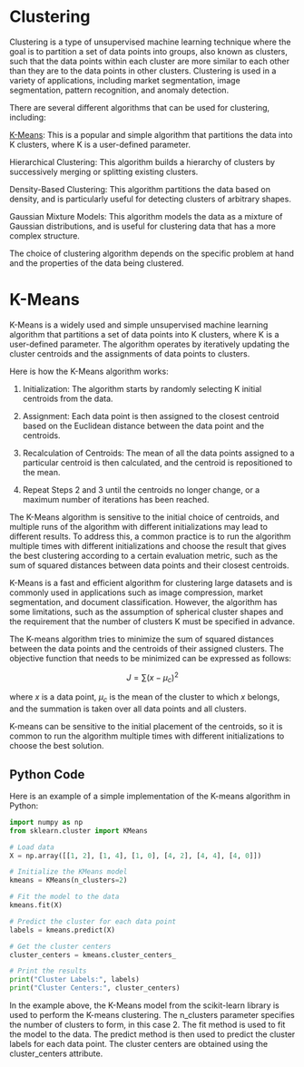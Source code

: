 # Clustering
Clustering is a type of unsupervised machine learning technique where the goal is to partition a set of data points into groups, also known as clusters, such that the data points within each cluster are more similar to each other than they are to the data points in other clusters. Clustering is used in a variety of applications, including market segmentation, image segmentation, pattern recognition, and anomaly detection.

There are several different algorithms that can be used for clustering, including:

[K-Means](#k-means): This is a popular and simple algorithm that partitions the data into K clusters, where K is a user-defined parameter.

Hierarchical Clustering: This algorithm builds a hierarchy of clusters by successively merging or splitting existing clusters.

Density-Based Clustering: This algorithm partitions the data based on density, and is particularly useful for detecting clusters of arbitrary shapes.

Gaussian Mixture Models: This algorithm models the data as a mixture of Gaussian distributions, and is useful for clustering data that has a more complex structure.

The choice of clustering algorithm depends on the specific problem at hand and the properties of the data being clustered.

# K-Means
K-Means is a widely used and simple unsupervised machine learning algorithm that partitions a set of data points into K clusters, where K is a user-defined parameter. The algorithm operates by iteratively updating the cluster centroids and the assignments of data points to clusters.

Here is how the K-Means algorithm works:

1. Initialization: The algorithm starts by randomly selecting K initial centroids from the data.

2. Assignment: Each data point is then assigned to the closest centroid based on the Euclidean distance between the data point and the centroids.

3. Recalculation of Centroids: The mean of all the data points assigned to a particular centroid is then calculated, and the centroid is repositioned to the mean.

4. Repeat Steps 2 and 3 until the centroids no longer change, or a maximum number of iterations has been reached.

The K-Means algorithm is sensitive to the initial choice of centroids, and multiple runs of the algorithm with different initializations may lead to different results. To address this, a common practice is to run the algorithm multiple times with different initializations and choose the result that gives the best clustering according to a certain evaluation metric, such as the sum of squared distances between data points and their closest centroids.

K-Means is a fast and efficient algorithm for clustering large datasets and is commonly used in applications such as image compression, market segmentation, and document classification. However, the algorithm has some limitations, such as the assumption of spherical cluster shapes and the requirement that the number of clusters K must be specified in advance.

The K-means algorithm tries to minimize the sum of squared distances between the data points and the centroids of their assigned clusters. The objective function that needs to be minimized can be expressed as follows:

$$J = ∑ (x - μ_c)^2$$

where $x$ is a data point, $μ_c$ is the mean of the cluster to which $x$ belongs, and the summation is taken over all data points and all clusters.

K-means can be sensitive to the initial placement of the centroids, so it is common to run the algorithm multiple times with different initializations to choose the best solution.

## Python Code
Here is an example of a simple implementation of the K-means algorithm in Python:

```python
import numpy as np
from sklearn.cluster import KMeans

# Load data
X = np.array([[1, 2], [1, 4], [1, 0], [4, 2], [4, 4], [4, 0]])

# Initialize the KMeans model
kmeans = KMeans(n_clusters=2)

# Fit the model to the data
kmeans.fit(X)

# Predict the cluster for each data point
labels = kmeans.predict(X)

# Get the cluster centers
cluster_centers = kmeans.cluster_centers_

# Print the results
print("Cluster Labels:", labels)
print("Cluster Centers:", cluster_centers)
```

In the example above, the K-Means model from the scikit-learn library is used to perform the K-means clustering. The n_clusters parameter specifies the number of clusters to form, in this case 2. The fit method is used to fit the model to the data. The predict method is then used to predict the cluster labels for each data point. The cluster centers are obtained using the cluster_centers attribute.
